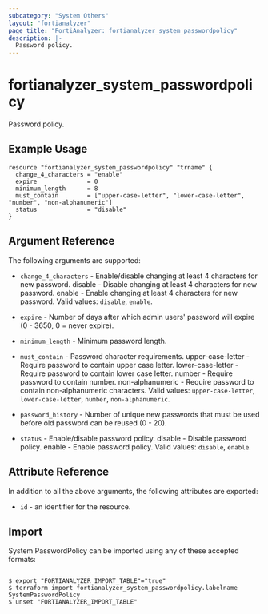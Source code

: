 ```yaml
---
subcategory: "System Others"
layout: "fortianalyzer"
page_title: "FortiAnalyzer: fortianalyzer_system_passwordpolicy"
description: |-
  Password policy.
---
```


# fortianalyzer_system_passwordpolicy
Password policy.

## Example Usage

```hcl
resource "fortianalyzer_system_passwordpolicy" "trname" {
  change_4_characters = "enable"
  expire              = 0
  minimum_length      = 8
  must_contain        = ["upper-case-letter", "lower-case-letter", "number", "non-alphanumeric"]
  status              = "disable"
}
```

## Argument Reference


The following arguments are supported:


* `change_4_characters` - Enable/disable changing at least 4 characters for new password. disable - Disable changing at least 4 characters for new password. enable - Enable changing at least 4 characters for new password. Valid values: `disable`, `enable`.

* `expire` - Number of days after which admin users' password will expire (0 - 3650, 0 = never expire).
* `minimum_length` - Minimum password length.
* `must_contain` - Password character requirements. upper-case-letter - Require password to contain upper case letter. lower-case-letter - Require password to contain lower case letter. number - Require password to contain number. non-alphanumeric - Require password to contain non-alphanumeric characters. Valid values: `upper-case-letter`, `lower-case-letter`, `number`, `non-alphanumeric`.

* `password_history` - Number of unique new passwords that must be used before old password can be reused (0 - 20).
* `status` - Enable/disable password policy. disable - Disable password policy. enable - Enable password policy. Valid values: `disable`, `enable`.



## Attribute Reference

In addition to all the above arguments, the following attributes are exported:
* `id` - an identifier for the resource.

## Import

System PasswordPolicy can be imported using any of these accepted formats:
```

$ export "FORTIANALYZER_IMPORT_TABLE"="true"
$ terraform import fortianalyzer_system_passwordpolicy.labelname SystemPasswordPolicy
$ unset "FORTIANALYZER_IMPORT_TABLE"
```

